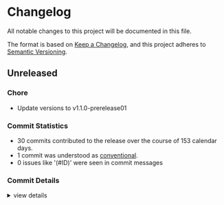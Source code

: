 # Changelog

All notable changes to this project will be documented in this file.

The format is based on [Keep a Changelog](https://keepachangelog.com/en/1.0.0/),
and this project adheres to [Semantic Versioning](https://semver.org/spec/v2.0.0.html).

## Unreleased

### Chore

 - <csr-id-3c24838357ea5fe5f481a8744fb627add1da42f7/> Update versions to v1.1.0-prerelease01

### Commit Statistics

<csr-read-only-do-not-edit/>

 - 30 commits contributed to the release over the course of 153 calendar days.
 - 1 commit was understood as [conventional](https://www.conventionalcommits.org).
 - 0 issues like '(#ID)' were seen in commit messages

### Commit Details

<csr-read-only-do-not-edit/>

<details><summary>view details</summary>

 * **Uncategorized**
    - Update versions to v1.1.0-prerelease01 ([`3c24838`](https://github.com/1Password/typeshare/commit/3c24838357ea5fe5f481a8744fb627add1da42f7))
    - Merge pull request #27 from exoego/scala ([`5f1e585`](https://github.com/1Password/typeshare/commit/5f1e5851bd395af8a2b1cc25f763ca56fa9a1c8d))
    - Merge branch 'main' of github.com:1Password/typeshare-staging into scala ([`8430a1f`](https://github.com/1Password/typeshare/commit/8430a1f0a8706359b903606b9a755115b1dcfbbb))
    - Merge pull request #53 from adriangb/mutable-language ([`3de784a`](https://github.com/1Password/typeshare/commit/3de784a07b3f1a36dcd175c7d71ce1047f773f1b))
    - Merge pull request #1 from 1Password/fix-build-errors-in-mutable-language ([`5834c35`](https://github.com/1Password/typeshare/commit/5834c35820e22d8625ffd19e7ca580f57438a80e))
    - Merge branch 'main' into scala ([`3c006be`](https://github.com/1Password/typeshare/commit/3c006be4e465f6c7d6c41cfe9b9318abc349a8ee))
    - Fix build errors by moving borrows out of closures ([`75cb824`](https://github.com/1Password/typeshare/commit/75cb8241798716fb708d14dea77f99b61b771a34))
    - Merge pull request #45 from ccouzens/main ([`f3e12d3`](https://github.com/1Password/typeshare/commit/f3e12d3998d8179ecb50f76f7b70d95e5be35c33))
    - Fix tests when go is not enabled ([`d6364a2`](https://github.com/1Password/typeshare/commit/d6364a2e59679d14227d7c760f8dc39266d585cd))
    - Merge pull request #29 from 1Password/versioning/1.0.1 ([`f99eb47`](https://github.com/1Password/typeshare/commit/f99eb479f2649c02ca7d37240b829ec6b36e917c))
    - Update CLI to 1.0.1 ([`20dff61`](https://github.com/1Password/typeshare/commit/20dff618dadb3f9a10744648dd7f25a7831922a3))
    - Merge pull request #18 from nihaals/cli-completions ([`93e05ee`](https://github.com/1Password/typeshare/commit/93e05ee51c32b976de3553a6dd02347610c32bca))
    - Merge pull request #28 from 1Password/jane/cli/exe-fix ([`05130ad`](https://github.com/1Password/typeshare/commit/05130ad9d1ff237b1d8adef064408cec1530b46c))
    - Rename typeshare-cli binary to `typeshare` ([`9acc068`](https://github.com/1Password/typeshare/commit/9acc06859a79c755a1de621f1a711e25e40978a5))
    - Add Scala support ([`c067130`](https://github.com/1Password/typeshare/commit/c06713022ab07d28b33eea592f441b1701cf851a))
    - Merge pull request #15 from justintime4tea/fix/error-for-experimental-go-support ([`02235e7`](https://github.com/1Password/typeshare/commit/02235e75e63dbfc07987bf7088797669f2c1704a))
    - Add `completions` command ([`0bce6c3`](https://github.com/1Password/typeshare/commit/0bce6c357d224c8884c4e179689ad99854acd6d6))
    - Fix panic message ([`de8a065`](https://github.com/1Password/typeshare/commit/de8a0652cfb3ef1d736688ab9ddc41b9e1f085be))
    - Add version numbers to internal dependencies ([`aad73c6`](https://github.com/1Password/typeshare/commit/aad73c615a89cbf309100cec7e843347967bb262))
    - Abbreviation -> acronym ([`2fe372e`](https://github.com/1Password/typeshare/commit/2fe372efa8fce720510c1c1b35a405d42e09ee05))
    - Gate Go support behind an feature ([`562ab41`](https://github.com/1Password/typeshare/commit/562ab410e1636567674270dfbcac00d7544fe25e))
    - Merge pull request #3 from 1Password/file-walker-determinism ([`56c6353`](https://github.com/1Password/typeshare/commit/56c6353545157a7d0cc685d830a3e7e0b94a4e16))
    - Sort output from file walker in typeshare Should help in making builds deterministic across platforms ([`723ff4a`](https://github.com/1Password/typeshare/commit/723ff4a9ea292a80e28b88f5b264ebc6220d14ca))
    - Rustfmt ([`384a63c`](https://github.com/1Password/typeshare/commit/384a63c4b992af1ee6671b0bea8d374f83a251fa))
    - Remove ansi_term dependency ([`d7d54bd`](https://github.com/1Password/typeshare/commit/d7d54bd2398dfaf233c770d2c85bd82e9fa5d011))
    - Update clap ([`e4b657e`](https://github.com/1Password/typeshare/commit/e4b657ed6dcc27641465103522e8676a5e227dab))
    - Add descriptions ([`d52bb0b`](https://github.com/1Password/typeshare/commit/d52bb0b66c6cfeaf0fa4652db8309874ed82dcc5))
    - Move version number from 0.1.0 -> 1.0.0 ([`f8e77b4`](https://github.com/1Password/typeshare/commit/f8e77b4e7f8c001c612c1f11aba05c248dc29787))
    - Add lockfiles ([`e9c34b3`](https://github.com/1Password/typeshare/commit/e9c34b3410a42bc93bb10ed35b0fe05f47a55ae3))
    - Initial port from private repo ([`fbf5aea`](https://github.com/1Password/typeshare/commit/fbf5aea145b7895f3a998db050bd972a9af79e05))
</details>

